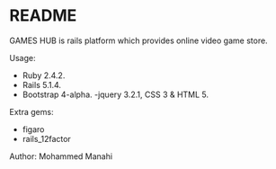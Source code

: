 # README

GAMES HUB is rails platform which provides online video game store.

Usage:
- Ruby 2.4.2.
- Rails 5.1.4.
- Bootstrap 4-alpha.
-jquery 3.2.1, CSS 3 & HTML 5.

Extra gems:
- figaro
- rails_12factor

Author: Mohammed Manahi
